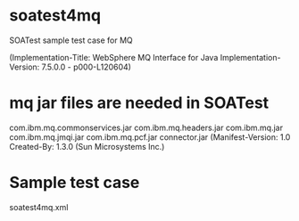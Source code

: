 # soatest4mq
SOATest sample test case for MQ

(Implementation-Title: WebSphere MQ Interface for Java
Implementation-Version: 7.5.0.0 - p000-L120604)

# mq jar files are needed in SOATest
com.ibm.mq.commonservices.jar
com.ibm.mq.headers.jar
com.ibm.mq.jar
com.ibm.mq.jmqi.jar
com.ibm.mq.pcf.jar 
connector.jar (Manifest-Version: 1.0
Created-By: 1.3.0 (Sun Microsystems Inc.)


# Sample test case
soatest4mq.xml

